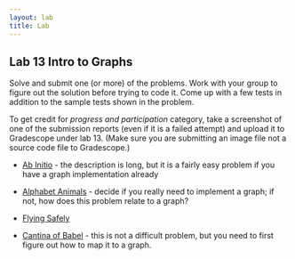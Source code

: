 ```yaml
---
layout: lab
title: Lab
---
```


<!--
<div class="lab-right" markdown="1">

__due date:__ 7 days from the time you start the lab or
Sept. 16
(whichever comes first)

__submission mode:__ group

</div>
-->

<main markdown="1" class="lab">

## Lab 13 Intro to Graphs 

Solve and submit one (or more) of the problems. Work with your group to figure out 
the solution before trying to code it. Come up with a few 
tests in addition to the sample tests shown in the problem. 

To get credit for _progress and participation_ category, take a 
screenshot of one of the submission reports (even if it is a failed attempt) and 
upload it to Gradescope under lab 13. (Make sure you are submitting an image file
not a source code file to Gradescope.)



- [Ab Initio](https://open.kattis.com/problems/abinitio) - the description
is long, but it is a fairly easy problem if you have a graph implementation
already 

- [Alphabet Animals](https://open.kattis.com/problems/alphabetanimals) - decide if you 
really need to implement a graph; if not, how does this problem relate to a graph? 

- [Flying Safely](https://open.kattis.com/problems/flyingsafely)

- [Cantina of Babel](https://open.kattis.com/problems/cantinaofbabel) - this is not a difficult problem, but you need to first figure out 
how to map it to a graph. 



</main>
